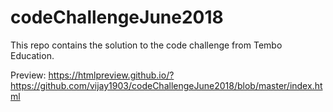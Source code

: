 # codeChallengeJune2018
This repo contains the solution to the code challenge from Tembo Education.

Preview: https://htmlpreview.github.io/?https://github.com/vijay1903/codeChallengeJune2018/blob/master/index.html
